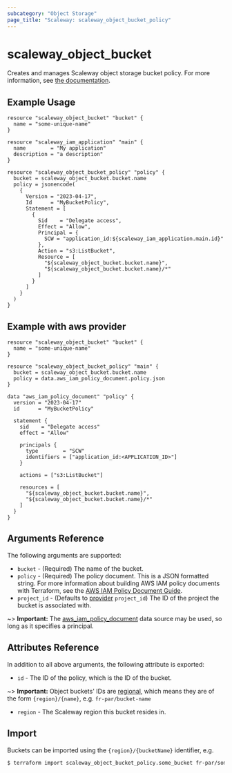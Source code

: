 ```yaml
---
subcategory: "Object Storage"
page_title: "Scaleway: scaleway_object_bucket_policy"
---
```


# scaleway_object_bucket

Creates and manages Scaleway object storage bucket policy.
For more information, see [the documentation](https://www.scaleway.com/en/docs/storage/object/api-cli/using-bucket-policies/).

## Example Usage

```hcl
resource "scaleway_object_bucket" "bucket" {
  name = "some-unique-name"
}

resource "scaleway_iam_application" "main" {
  name        = "My application"
  description = "a description"
}

resource "scaleway_object_bucket_policy" "policy" {
  bucket = scaleway_object_bucket.bucket.name
  policy = jsonencode(
    {
      Version = "2023-04-17",
      Id      = "MyBucketPolicy",
      Statement = [
        {
          Sid    = "Delegate access",
          Effect = "Allow",
          Principal = {
            SCW = "application_id:${scaleway_iam_application.main.id}"
          },
          Action = "s3:ListBucket",
          Resource = [
            "${scaleway_object_bucket.bucket.name}",
            "${scaleway_object_bucket.bucket.name}/*"
          ]
        }
      ]
    }
  )
}
```

## Example with aws provider

```hcl
resource "scaleway_object_bucket" "bucket" {
  name = "some-unique-name"
}

resource "scaleway_object_bucket_policy" "main" {
  bucket = scaleway_object_bucket.bucket.name
  policy = data.aws_iam_policy_document.policy.json
}

data "aws_iam_policy_document" "policy" {
  version = "2023-04-17"
  id      = "MyBucketPolicy"

  statement {
    sid    = "Delegate access"
    effect = "Allow"

    principals {
      type        = "SCW"
      identifiers = ["application_id:<APPLICATION_ID>"]
    }

    actions = ["s3:ListBucket"]

    resources = [
      "${scaleway_object_bucket.bucket.name}",
      "${scaleway_object_bucket.bucket.name}/*"
    ]
  }
}
```

## Arguments Reference

The following arguments are supported:

* `bucket` - (Required) The name of the bucket.
* `policy` - (Required) The policy document. This is a JSON formatted string. For more information about building AWS IAM policy documents with Terraform, see the [AWS IAM Policy Document Guide](https://learn.hashicorp.com/tutorials/terraform/aws-iam-policy?_ga=2.164714495.1557487853.1659960650-563504983.1635944492).
* `project_id` - (Defaults to [provider](../index.md#project_id) `project_id`) The ID of the project the bucket is associated with.

~> **Important:** The [aws_iam_policy_document](https://registry.terraform.io/providers/hashicorp/aws/latest/docs/data-sources/iam_policy_document) data source may be used, so long as it specifies a principal.

## Attributes Reference

In addition to all above arguments, the following attribute is exported:

* `id` - The ID of the policy, which is the ID of the bucket.

~> **Important:** Object buckets' IDs are [regional](../guides/regions_and_zones.md#resource-ids), which means they are of the form `{region}/{name}`, e.g. `fr-par/bucket-name`

* `region` - The Scaleway region this bucket resides in.

## Import

Buckets can be imported using the `{region}/{bucketName}` identifier, e.g.

```bash
$ terraform import scaleway_object_bucket_policy.some_bucket fr-par/some-bucket
```
